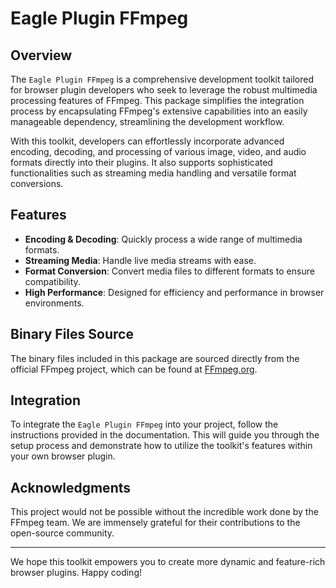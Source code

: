 # Eagle Plugin FFmpeg

## Overview
The `Eagle Plugin FFmpeg` is a comprehensive development toolkit tailored for browser plugin developers who seek to leverage the robust multimedia processing features of FFmpeg. This package simplifies the integration process by encapsulating FFmpeg's extensive capabilities into an easily manageable dependency, streamlining the development workflow.

With this toolkit, developers can effortlessly incorporate advanced encoding, decoding, and processing of various image, video, and audio formats directly into their plugins. It also supports sophisticated functionalities such as streaming media handling and versatile format conversions.

## Features
- **Encoding & Decoding**: Quickly process a wide range of multimedia formats.
- **Streaming Media**: Handle live media streams with ease.
- **Format Conversion**: Convert media files to different formats to ensure compatibility.
- **High Performance**: Designed for efficiency and performance in browser environments.

## Binary Files Source
The binary files included in this package are sourced directly from the official FFmpeg project, which can be found at [FFmpeg.org](https://ffmpeg.org/).

## Integration
To integrate the `Eagle Plugin FFmpeg` into your project, follow the instructions provided in the documentation. This will guide you through the setup process and demonstrate how to utilize the toolkit's features within your own browser plugin.

## Acknowledgments
This project would not be possible without the incredible work done by the FFmpeg team. We are immensely grateful for their contributions to the open-source community.

---

We hope this toolkit empowers you to create more dynamic and feature-rich browser plugins. Happy coding!
